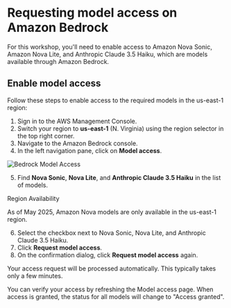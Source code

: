 # Requesting model access on Amazon Bedrock

For this workshop, you'll need to enable access to Amazon Nova Sonic, Amazon Nova Lite, and Anthropic Claude 3.5 Haiku, which are models available through Amazon Bedrock.


## Enable model access


Follow these steps to enable access to the required models in the us-east-1 region:

1. Sign in to the AWS Management Console.
2. Switch your region to **us-east-1** (N. Virginia) using the region selector in the top right corner.
3. Navigate to the Amazon Bedrock console.
4. In the left navigation pane, click on **Model access**.

![Bedrock Model Access](https://static.us-east-1.prod.workshops.aws/public/80e2f4fb-7fe5-4c2c-88fb-fb5de05b1533/static/images/bedrock-model-access.png)

5. Find **Nova Sonic**, **Nova Lite**, and **Anthropic Claude 3.5 Haiku** in the list of models.

Region Availability

As of May 2025, Amazon Nova models are only available in the us-east-1 region.

6. Select the checkbox next to Nova Sonic, Nova Lite, and Anthropic Claude 3.5 Haiku.
7. Click **Request model access**.
8. On the confirmation dialog, click **Request model access** again.

Your access request will be processed automatically. This typically takes only a few minutes.

You can verify your access by refreshing the Model access page. When access is granted, the status for all models will change to "Access granted".
